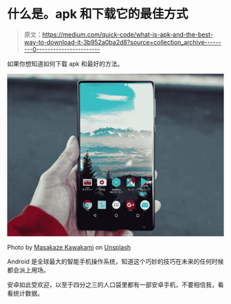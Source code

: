 # 什么是。apk 和下载它的最佳方式

> 原文：<https://medium.com/quick-code/what-is-apk-and-the-best-way-to-download-it-3b952a0ba2d8?source=collection_archive---------0----------------------->

如果你想知道如何下载 apk 和最好的方法。

![](img/d60092b7f132b7dcfd7a49092c3d1c83.png)

Photo by [Masakaze Kawakami](https://unsplash.com/@loli_oni?utm_source=medium&utm_medium=referral) on [Unsplash](https://unsplash.com?utm_source=medium&utm_medium=referral)

Android 是全球最大的智能手机操作系统，知道这个巧妙的技巧在未来的任何时候都会派上用场。

安卓如此受欢迎，以至于四分之三的人口袋里都有一部安卓手机，不要相信我，看看统计数据。